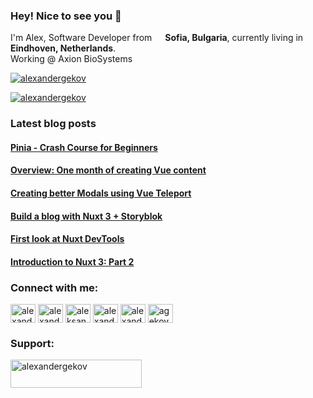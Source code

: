 ### Hey! Nice to see you 👋

I'm Alex, Software Developer from <img src="https://cdn1.iconfinder.com/data/icons/european-country-flags/83/bulgaria-256.png" width="13"/> **Sofia, Bulgaria**, currently living in <img src="https://cdn2.iconfinder.com/data/icons/world-flag-icons/256/Flag_of_Netherlands.png" width="13"/> **Eindhoven, Netherlands**.
<br>
Working @ Axion BioSystems

<p align="left"> <a href="https://twitter.com/alexandergekov" target="blank"><img src="https://img.shields.io/twitter/follow/AlexanderGekov?style=social" alt="alexandergekov" /></a> </p>

<p align="left"> <a href="https://www.youtube.com/channel/UCAARceUUB_X6xsgeRBRg16A" target="blank"><img src="https://img.shields.io/youtube/channel/subscribers/UCAARceUUB_X6xsgeRBRg16A?style=social" alt="alexandergekov" /></a> </p>


### Latest blog posts

<!--START_SECTION:feed-->
#### [Pinia - Crash Course for Beginners](https:&#x2F;&#x2F;dev.to&#x2F;alexandergekov&#x2F;pinia-crash-course-for-beginners-3ef7)
#### [Overview: One month of creating Vue content](https:&#x2F;&#x2F;dev.to&#x2F;alexandergekov&#x2F;overview-one-month-of-creating-vue-content-17oh)
#### [Creating better Modals using Vue Teleport](https:&#x2F;&#x2F;dev.to&#x2F;alexandergekov&#x2F;creating-better-modals-using-vue-teleport-3cd4)
#### [Build a blog with Nuxt 3 + Storyblok](https:&#x2F;&#x2F;dev.to&#x2F;alexandergekov&#x2F;build-a-blog-with-nuxt-3-storyblok-3a7g)
#### [First look at Nuxt DevTools](https:&#x2F;&#x2F;dev.to&#x2F;alexandergekov&#x2F;first-look-at-nuxt-devtools-3ie1)
#### [Introduction to Nuxt 3: Part 2](https:&#x2F;&#x2F;dev.to&#x2F;alexandergekov&#x2F;introduction-to-nuxt-3-part-2-movie-app-i02)
<!--END_SECTION:feed-->

<h3 align="left">Connect with me:</h3>
<p align="left">
<a href="https://dev.to/alexandergekov" target="blank"><img align="center" src="https://cdn.jsdelivr.net/npm/simple-icons@3.0.1/icons/dev-dot-to.svg" alt="alexandergekov" height="30" width="40" /></a>
<a href="https://twitter.com/alexandergekov" target="blank"><img align="center" src="https://cdn.jsdelivr.net/npm/simple-icons@3.0.1/icons/twitter.svg" alt="alexandergekov" height="30" width="40" /></a>
<a href="https://linkedin.com/in/aleksandar-gekov" target="blank"><img align="center" src="https://cdn.jsdelivr.net/npm/simple-icons@3.0.1/icons/linkedin.svg" alt="aleksandar-gekov-b43ba919a" height="30" width="40" /></a>
<a href="https://instagram.com/alexander.gekov" target="blank"><img align="center" src="https://cdn.jsdelivr.net/npm/simple-icons@3.0.1/icons/instagram.svg" alt="alexandergekov" height="30" width="40" /></a>
<a href="https://www.youtube.com/channel/UCAARceUUB_X6xsgeRBRg16A" target="blank"><img align="center" src="https://cdn.jsdelivr.net/npm/simple-icons@3.0.1/icons/youtube.svg" alt="alexander gekov" height="30" width="40" /></a>
<a href="https://www.leetcode.com/agekov" target="blank"><img align="center" src="https://cdn.jsdelivr.net/npm/simple-icons@3.0.1/icons/leetcode.svg" alt="agekov" height="30" width="40" /></a>
</p>

<h3 align="left">Support:</h3>
<p><a href="https://www.buymeacoffee.com/alexandergekov"> <img align="left" src="https://cdn.buymeacoffee.com/buttons/v2/default-yellow.png" height="45" width="210" alt="alexandergekov" /></a></p><br><br>
